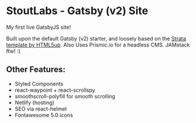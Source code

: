 # StoutLabs - Gatsby (v2) Site

My first live GatsbyJS site!

Built upon the default Gatsby (v2) starter, and loosely based on the [Strata template by HTML5up](https://html5up.net/strata). Also Uses Prismic.io for a headless CMS. JAMstack ftw! :)

## Other Features:

- Styled Components
- react-waypoint + react-scrollspy
- smoothscroll-polyfill for smooth scrolling
- Netlify (hosting)
- SEO via react-helmet
- Fontawesome 5.0 icons
